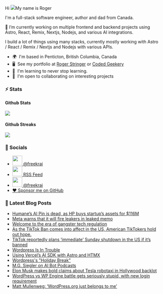 Hi ![](https://user-images.githubusercontent.com/18350557/176309783-0785949b-9127-417c-8b55-ab5a4333674e.gif)My name is Roger 

I'm a full-stack software engineer, author and dad from Canada.

🔭 I’m currently working on multiple frontend and backend projects using Astro, React, Remix, Nextjs, Nodejs, and various AI integrations. 

I build a lot of things using many stacks, currently mostly working with Astro / React / Remix / Nextjs and Nodejs with various APIs.  

* 🌍  I'm based in Penticton, British Columbia, Canada 
* 🖥️  See my portfolio at [Roger Stringer](https://rogerstringer.com) or [Coded Geekery](https://codedgeekery.com) 
* 🧠  I'm learning to never stop learning. 
* 🤝  I'm open to collaborating on interesting projects

### :zap: Stats

#### Github Stats
  
![](https://github-readme-stats-knowmad.vercel.app/api?username=freekrai&show_icons=true&count_private=true)
  
#### Github Streaks 
  
![](https://github-readme-streak-stats.herokuapp.com/?user=freekrai)

### :card_index: Socials  

- <a href="https://www.github.com/freekrai" target="_blank" rel="noreferrer"><img src="https://raw.githubusercontent.com/danielcranney/readme-generator/main/public/icons/socials/github.svg" width="32" height="32" /> @freekrai</a>
- <a href="https://rogerstringer.com/rss.xml" target="_blank" rel="noreferrer"><img src="https://raw.githubusercontent.com/danielcranney/readme-generator/main/public/icons/socials/rss.svg" width="32" height="32" /> RSS Feed</a>
- <a href="https://www.twitter.com/freekrai" target="_blank" rel="noreferrer"><img src="https://raw.githubusercontent.com/danielcranney/readme-generator/main/public/icons/socials/twitter.svg" width="32" height="32" /> @freekrai</a>
- <a href="https://github.com/sponsors/freekrai"> ❤️ Sponsor me on GitHub</a>

### :newspaper: Latest Blog Posts

<!-- BLOG-POST-LIST:START -->
- [Humane’s AI Pin is dead, as HP buys startup’s assets for $116M](https://rogerstringer.com/blog/humanes-ai-pin-is-dead-as-hp-buys-startups-assets-for-116m)
- [Meta warns that it will fire leakers in leaked memo](https://rogerstringer.com/blog/meta-warns-leakers-leaked-memo)
- [Welcome to the era of gangster tech regulation](https://rogerstringer.com/blog/trump-gangster-tech-regulation-corruption-grift)
- [As the TikTok Ban comes into affect in the US, American TikTokers hold out hope.](https://rogerstringer.com/blog/as-the-tik-tok-ban-comes-into-affect-in-the-us-american-tik-tokers-hold-out-hope)
- [TikTok reportedly plans ‘immediate’ Sunday shutdown in the US if it’s banned](https://rogerstringer.com/blog/tiktok-shutdown-us-ban-supreme-court)
- [Wordpress Is In Trouble](https://rogerstringer.com/blog/wordpress-is-in-trouble)
- [Using Vercel’s AI SDK with Astro and HTMX](https://rogerstringer.com/blog/vercel-ai-sdk-astro)
- [Wordpress&#39;s &quot;Holiday Break&quot;](https://rogerstringer.com/blog/wordpress-holiday-break)
- [M.G. Siegler on AI Bot Podcasts](https://rogerstringer.com/blog/notebookllm-podcasts)
- [Elon Musk makes bold claims about Tesla robotaxi in Hollywood backlot](https://rogerstringer.com/blog/elon-musk-makes-bold-claims-about-tesla-robotaxi-in-hollywood-backlot)
- [WordPress vs WP Engine battle gets seriously stupid, with new login requirement](https://rogerstringer.com/blog/wordpress-vs-wp-engine-battle-gets-seriously-stupid-with-new-login-requirement)
- [Matt Mullenweg: ‘WordPress.org just belongs to me’](https://rogerstringer.com/blog/matt-mullenweg-wordpress-org-wp-engine)
<!-- BLOG-POST-LIST:END -->

<!--
#### Top Languages 
![](https://github-readme-stats-knowmad.vercel.app/api/top-langs/?username=freekrai&hide=null&count_private=true)
![wakatime stats](https://github-readme-stats-knowmad.vercel.app/api/wakatime?username=datamcfly)


Here are some ideas to get you started:

- 🔭 I’m currently working on ...
- 🌱 I’m currently learning ...
- 👯 I’m looking to collaborate on ...
- 🤔 I’m looking for help with ...
- 💬 Ask me about ...
- 📫 How to reach me: ...
- 😄 Pronouns: ...
- ⚡ Fun fact: ...
-->
